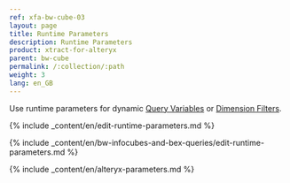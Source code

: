 ```yaml
---
ref: xfa-bw-cube-03
layout: page
title: Runtime Parameters
description: Runtime Parameters
product: xtract-for-alteryx
parent: bw-cube
permalink: /:collection/:path
weight: 3
lang: en_GB
---
```


Use runtime parameters for dynamic [Query Variables](./variables) or [Dimension Filters](./bw-cube-extraction-define#setting-a-dimension-filter).

{% include _content/en/edit-runtime-parameters.md %}

{% include _content/en/bw-infocubes-and-bex-queries/edit-runtime-parameters.md %}

{% include _content/en/alteryx-parameters.md %}